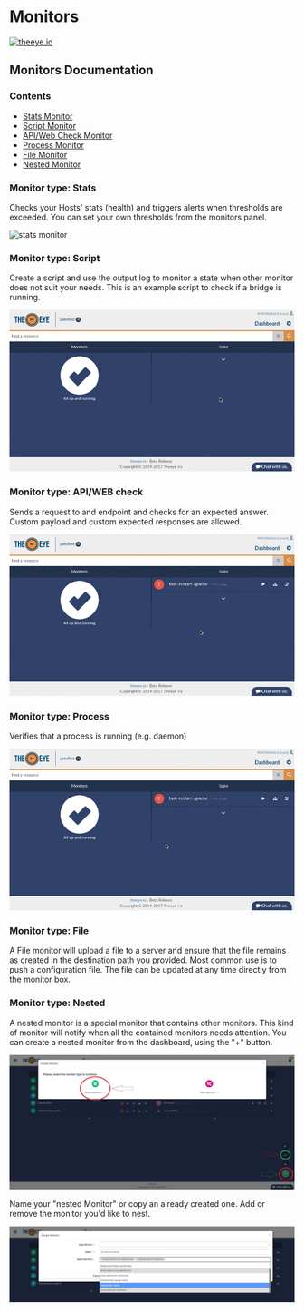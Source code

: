 # Monitors

[![theeye.io](https://theeye.io/img/logo2.png)](https://theeye.io)

## Monitors Documentation

### Contents

* [Stats Monitor](monitors.md#monitor-type-stats)
* [Script Monitor](monitors.md#monitor-type-script)
* [API/Web Check Monitor](monitors.md#monitor-type-api-webcheck)
* [Process Monitor](monitors.md#monitor-type-process)
* [File Monitor](monitors.md#monitor-type-file)
* [Nested Monitor](monitors.md#monitor-type-nested)

### Monitor type: Stats

Checks your Hosts' stats \(health\) and triggers alerts when thresholds are exceeded. You can set your own thresholds from the monitors panel.

![stats monitor](https://raw.githubusercontent.com/patobas/docs/master/monitor_stats.gif)

### Monitor type: Script

Create a script and use the output log to monitor a state when other monitor does not suit your needs. This is an example script to check if a bridge is running.

![script monitor](https://raw.githubusercontent.com/patobas/docs/master/monitor_script.gif)

### Monitor type: API/WEB check

Sends a request to and endpoint and checks for an expected answer. Custom payload and custom expected responses are allowed.

![request monitor](https://raw.githubusercontent.com/patobas/docs/master/web_api.gif)

### Monitor type: Process

Verifies that a process is running \(e.g. daemon\)

![process monitor](https://raw.githubusercontent.com/patobas/docs/master/monitor_process.gif)

### Monitor type: File

A File monitor will upload a file to a server and ensure that the file remains as created in the destination path you provided. Most common use is to push a configuration file. The file can be updated at any time directly from the monitor box.

### Monitor type: Nested

A nested monitor is a special monitor that contains other monitors. This kind of monitor will notify when all the contained monitors needs attention. You can create a nested monitor from the dashboard, using the "+" button.

![nested monitor](.gitbook/assets/nestedmonitors.jpg)

Name your "nested Monitor" or copy an already created one. Add or remove the monitor you'd like to nest.

![nested monitor setup](.gitbook/assets/nestedmonitorssetup.jpg)

